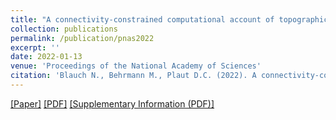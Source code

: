 ```yaml
---
title: "A connectivity-constrained computational account of topographic organization in primate high-level visual cortex"
collection: publications
permalink: /publication/pnas2022
excerpt: ''
date: 2022-01-13
venue: 'Proceedings of the National Academy of Sciences'
citation: 'Blauch N., Behrmann M., Plaut D.C. (2022). A connectivity-constrained computational account of topographic organization in primate high-level visual cortex. Proceedings of the National Academy of Sciences, 119 (3).'
---
```


[[Paper]](https://www.pnas.org/content/119/3/e2112566119)
[[PDF]](https://nblauch.github.io/files/BlauchBehrmannPlaut22PNAS.ConnConstrCompAccTopoOrgHiLevVisCort.pdf)
[[Supplementary Information (PDF)]](https://nblauch.github.io/files/BlauchBehrmannPlaut22PNAS_SI.pdf)
